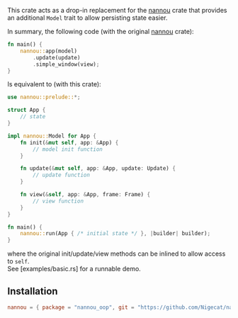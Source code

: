This crate acts as a drop-in replacement for the [nannou](https://github.com/nannou-org/nannou) crate that provides an additional `Model` trait to allow persisting state easier.

In summary, the following code (with the original [nannou](https://github.com/nannou-org/nannou) crate):
```rust
fn main() {
    nannou::app(model)
        .update(update)
        .simple_window(view);
}
```
Is equivalent to (with this crate):
```rust
use nannou::prelude::*;

struct App {
    // state
}

impl nannou::Model for App {
    fn init(&mut self, app: &App) {
        // model init function
    }

    fn update(&mut self, app: &App, update: Update) {
        // update function
    }

    fn view(&self, app: &App, frame: Frame) {
        // view function
    }
}

fn main() {
    nannou::run(App { /* initial state */ }, |builder| builder);
}
```
where the original init/update/view methods can be inlined to allow access to `self`.  
See [examples/basic.rs] for a runnable demo. 

## Installation
```toml
nannou = { package = "nannou_oop", git = "https://github.com/Nigecat/nannou-oop" }
```


